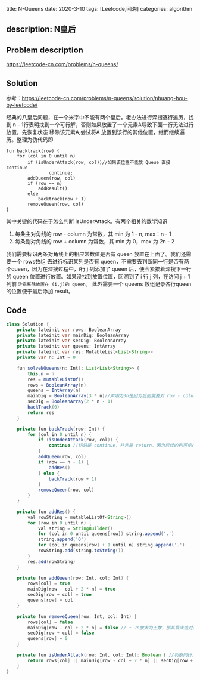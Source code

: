 title:     N-Queens
date: 2020-3-10
tags: [Leetcode,回溯]
categories: algorithm

description: N皇后
---

## Problem description

https://leetcode-cn.com/problems/n-queens/

## Solution

参考：https://leetcode-cn.com/problems/n-queens/solution/nhuang-hou-by-leetcode/

经典的八皇后问题，在一个米字中不能有两个皇后。老办法进行深搜逐行遍历，找到 n - 1行表明找到一个可行解，否则如果放置了一个元素A导致下面一行无法进行放置，先恢复状态 移除该元素A,尝试将A 放置到该行的其他位置，继而继续遍历。整理为伪代码即 

```
fun backtrack(row) {
	for (col in 0 until n)
		if (isUnderAttack(row, col))//如果该位置不能放 Queue 直接 continue
				continue;
		addQueen(row, col)
		if (row == n)
			addResult()
		else 
			backtrack(row + 1)
		removeQueen(row, col)
}
```

其中关键的代码在于怎么判断 isUnderAttack。有两个相关的数学知识

1. 每条主对角线的 row - column 为常数，其 min 为 1 - n, max：n - 1
2. 每条副对角线的 row + column 为常数，其 min 为 0，max 为 2n - 2

我们需要标识两条对角线上的相应常数值是否有 queen 放置在上面了。我们还需要一个 rows数组 去进行标识某列是否有 queen，不需要去判断同一行是否有两个queen，因为在深搜过程中，i行 j 列添加了 queen 后，便会紧接着深搜下一行的 queen 位置进行放置。如果没找到放置位置，回溯到了 i 行 j 列，在访问 j + 1列前 `注意移除放置在 (i,j)的 queen`。  此外需要一个 queens 数组记录各行queen 的位置便于最后添加 result。

## Code

```java
class Solution {
    private lateinit var rows: BooleanArray
    private lateinit var mainDig: BooleanArray
    private lateinit var secDig: BooleanArray
    private lateinit var queens: IntArray
    private lateinit var res: MutableList<List<String>>
    private var n: Int = 0

    fun solveNQueens(n: Int): List<List<String>> {
        this.n = n
        res = mutableListOf()
        rows = BooleanArray(n)
        queens = IntArray(n)
        mainDig = BooleanArray(3 * n)//声明为3n是因为后面需要对 row - column 的结果进行放大为正数
        secDig = BooleanArray(2 * n - 1)
        backTrack(0)
        return res
    }

    private fun backTrack(row: Int) {
        for (col in 0 until n) {
            if (isUnderAttack(row, col)) {
                continue //切记是 continue，并非是 return。因为后续的列可能存在满足条件的元素
            }
            addQueen(row, col)
            if (row == n - 1) {
                addRes()
            } else {
                backTrack(row + 1)
            }
            removeQueen(row, col)
        }
    }

    private fun addRes() {
        val rowString = mutableListOf<String>()
        for (row in 0 until n) {
            val string = StringBuilder()
            for (col in 0 until queens[row]) string.append('.')
            string.append('Q')
            for (col in queens[row] + 1 until n) string.append('.')
            rowString.add(string.toString())
        }
        res.add(rowString)
    }

    private fun addQueen(row: Int, col: Int) {
        rows[col] = true
        mainDig[row - col + 2 * n] = true
        secDig[row + col] = true
        queens[row] = col
    }

    private fun removeQueen(row: Int, col: Int) {
        rows[col] = false
        mainDig[row - col + 2 * n] = false // + 2n放大为正数，那其最大值对应的就是 3n - 1,故空间需要为 3n
        secDig[row + col] = false
        queens[row] = 0
    }

    private fun isUnderAttack(row: Int, col: Int): Boolean { //判断同行，主对角线，副对角线是否放置了 queen
        return rows[col] || mainDig[row - col + 2 * n] || secDig[row + col]
    }
}
```